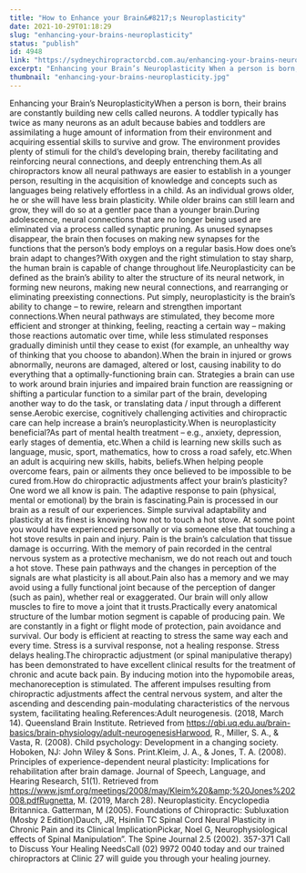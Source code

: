 ```yaml
---
title: "How to Enhance your Brain&#8217;s Neuroplasticity"
date: 2021-10-29T01:18:29
slug: "enhancing-your-brains-neuroplasticity"
status: "publish"
id: 4948
link: "https://sydneychiropractorcbd.com.au/enhancing-your-brains-neuroplasticity/"
excerpt: "Enhancing your Brain’s Neuroplasticity When a person is born, their brains are constantly building new cells called neurons. A toddler typically has twice as many neurons  as an adult because babies and toddlers are assimilating a huge amount of information from their environment and acquiring essential skills to survive and grow. The environment provides [&hellip;]"
thumbnail: "enhancing-your-brains-neuroplasticity.jpg"
---
```


Enhancing your Brain’s NeuroplasticityWhen a person is born, their brains are constantly building new cells called neurons. A toddler typically has twice as many neurons as an adult because babies and toddlers are assimilating a huge amount of information from their environment and acquiring essential skills to survive and grow. The environment provides plenty of stimuli for the child’s developing brain, thereby facilitating and reinforcing neural connections, and deeply entrenching them.As all chiropractors know all neural pathways are easier to establish in a younger person, resulting in the acquisition of knowledge and concepts such as languages being relatively effortless in a child. As an individual grows older, he or she will have less brain plasticity. While older brains can still learn and grow, they will do so at a gentler pace than a younger brain.During adolescence, neural connections that are no longer being used are eliminated via a process called synaptic pruning. As unused synapses disappear, the brain then focuses on making new synapses for the functions that the person’s body employs on a regular basis.How does one’s brain adapt to changes?With oxygen and the right stimulation to stay sharp, the human brain is capable of change throughout life.Neuroplasticity can be defined as the brain’s ability to alter the structure of its neural network, in forming new neurons, making new neural connections, and rearranging or eliminating preexisting connections. Put simply, neuroplasticity is the brain’s ability to change &#8211; to rewire, relearn and strengthen important connections.When neural pathways are stimulated, they become more efficient and stronger at thinking, feeling, reacting a certain way &#8211; making those reactions automatic over time, while less stimulated responses gradually diminish until they cease to exist (for example, an unhealthy way of thinking that you choose to abandon).When the brain in injured or grows abnormally, neurons are damaged, altered or lost, causing inability to do everything that a optimally-functioning brain can. Strategies a brain can use to work around brain injuries and impaired brain function are reassigning or shifting a particular function to a similar part of the brain, developing another way to do the task, or translating data / input through a different sense.Aerobic exercise, cognitively challenging activities and chiropractic care can help increase a brain’s neuroplasticity.When is neuroplasticity beneficial?As part of mental health treatment &#8211; e.g., anxiety, depression, early stages of dementia, etc.When a child is learning new skills such as language, music, sport, mathematics, how to cross a road safely, etc.When an adult is acquiring new skills, habits, beliefs.When helping people overcome fears, pain or ailments they once believed to be impossible to be cured from.How do chiropractic adjustments affect your brain’s plasticity?One word we all know is pain. The adaptive response to pain (physical, mental or emotional) by the brain is fascinating.Pain is processed in our brain as a result of our experiences. Simple survival adaptability and plasticity at its finest is knowing how not to touch a hot stove. At some point you would have experienced personally or via someone else that touching a hot stove results in pain and injury. Pain is the brain’s calculation that tissue damage is occurring. With the memory of pain recorded in the central nervous system as a protective mechanism, we do not reach out and touch a hot stove. These pain pathways and the changes in perception of the signals are what plasticity is all about.Pain also has a memory and we may avoid using a fully functional joint because of the perception of danger (such as pain), whether real or exaggerated. Our brain will only allow muscles to fire to move a joint that it trusts.Practically every anatomical structure of the lumbar motion segment is capable of producing pain. We are constantly in a fight or flight mode of protection, pain avoidance and survival. Our body is efficient at reacting to stress the same way each and every time. Stress is a survival response, not a healing response. Stress delays healing.The chiropractic adjustment (or spinal manipulative therapy) has been demonstrated to have excellent clinical results for the treatment of chronic and acute back pain. By inducing motion into the hypomobile areas, mechanoreception is stimulated. The afferent impulses resulting from chiropractic adjustments affect the central nervous system, and alter the ascending and descending pain-modulating characteristics of the nervous system, facilitating healing.References:Adult neurogenesis. (2018, March 14). Queensland Brain Institute. Retrieved from https://qbi.uq.edu.au/brain-basics/brain-physiology/adult-neurogenesisHarwood, R., Miller, S. A., &amp; Vasta, R. (2008). Child psychology: Development in a changing society. Hoboken, NJ: John Wiley &amp; Sons. Print.Kleim, J. A., &amp; Jones, T. A. (2008). Principles of experience-dependent neural plasticity: Implications for rehabilitation after brain damage. Journal of Speech, Language, and Hearing Research, 51(1). Retrieved from https://www.jsmf.org/meetings/2008/may/Kleim%20&amp;%20Jones%202008.pdfRugnetta, M. (2019, March 28). Neuroplasticity. Encyclopedia Britannica. Gatterman, M (2005). Foundations of Chiropractic: Subluxation (Mosby 2 Edition)Dauch, JR, Hsinlin TC Spinal Cord Neural Plasticity in Chronic Pain and its Clinical ImplicationPickar, Noel G, Neurophysiological effects of Spinal Manipulation”. The Spine Journal 2.5 (2002). 357-371 Call to Discuss Your Healing NeedsCall (02) 9972 0040 today and our trained chiropractors at Clinic 27 will guide you through your healing journey.
